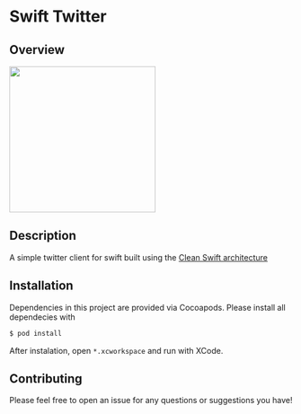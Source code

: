 # Swift Twitter

## Overview

<img width="260" src="readme-assets/overview.gif" />

## Description

A simple twitter client for swift built using the [Clean Swift architecture](https://clean-swift.com/clean-swift-ios-architecture/)

## Installation

Dependencies in this project are provided via Cocoapods. Please install all dependecies with

```bash
$ pod install
```

After instalation, open `*.xcworkspace` and run with XCode.

## Contributing

Please feel free to open an issue for any questions or suggestions you have!
